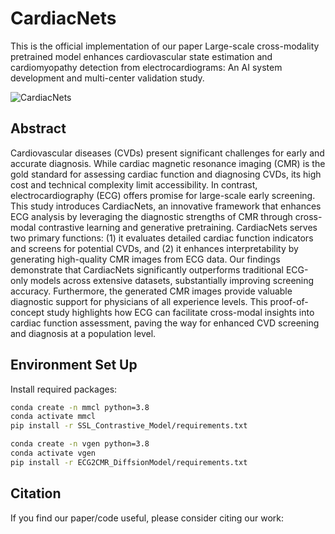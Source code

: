 # CardiacNets
This is the official implementation of our paper Large-scale cross-modality pretrained model enhances cardiovascular state estimation and cardiomyopathy detection from electrocardiograms: An AI system development and multi-center validation study.

![CardiacNets](CardiacNets.jpg)
## Abstract
Cardiovascular diseases (CVDs) present significant challenges for early and accurate diagnosis. While cardiac magnetic resonance imaging (CMR) is the gold standard for assessing cardiac function and diagnosing CVDs, its high cost and technical complexity limit accessibility. In contrast, electrocardiography (ECG) offers promise for large-scale early screening. This study introduces CardiacNets, an innovative framework that enhances ECG analysis by leveraging the diagnostic strengths of CMR through cross-modal contrastive learning and generative pretraining. CardiacNets serves two primary functions: (1) it evaluates detailed cardiac function indicators and screens for potential CVDs, and (2) it enhances interpretability by generating high-quality CMR images from ECG data. Our findings demonstrate that CardiacNets significantly outperforms traditional ECG-only models across extensive datasets, substantially improving screening accuracy. Furthermore, the generated CMR images provide valuable diagnostic support for physicians of all experience levels. This proof-of-concept study highlights how ECG can facilitate cross-modal insights into cardiac function assessment, paving the way for enhanced CVD screening and diagnosis at a population level.
## Environment Set Up
Install required packages:
```bash
conda create -n mmcl python=3.8
conda activate mmcl
pip install -r SSL_Contrastive_Model/requirements.txt

conda create -n vgen python=3.8
conda activate vgen
pip install -r ECG2CMR_DiffsionModel/requirements.txt
```
## Citation
If you find our paper/code useful, please consider citing our work:
